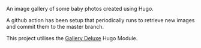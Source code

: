 An image gallery of some baby photos created using Hugo. 

A github action has been setup that periodically runs to retrieve new images and commit them to the master branch.

This project utilises the [Gallery Deluxe](https://github.com/bep/gallerydeluxe) Hugo Module.


